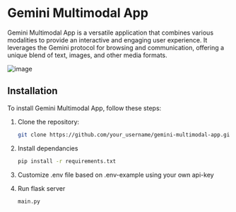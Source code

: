 # Gemini Multimodal App

Gemini Multimodal App is a versatile application that combines various modalities to provide an interactive and engaging user experience. It leverages the Gemini protocol for browsing and communication, offering a unique blend of text, images, and other media formats.

![image](https://github.com/alwanfa/gemini-multimodal-app/assets/71076451/b0a383d4-4cbd-4015-831c-47ce78951e3b)

## Installation

To install Gemini Multimodal App, follow these steps:

1. Clone the repository:

   ```bash
   git clone https://github.com/your_username/gemini-multimodal-app.git
2. Install dependancies
   ```bash
   pip install -r requirements.txt

3. Customize .env file based on .env-example using your own api-key
4. Run flask server
   ```bash
   main.py
